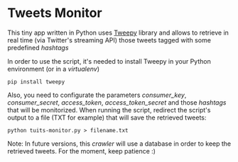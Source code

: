 # Tweets Monitor
This tiny app written in Python uses [Tweepy](https://github.com/tweepy/tweepy/) library and allows to retrieve in real time (via Twitter's streaming API) those tweets tagged with some predefined _hashtags_ 

In order to use the script, it's needed to install Tweepy in your Python environment (or in a _virtualenv_)

    pip install tweepy

Also, you need to configurate the parameters _consumer_key_, _consumer_secret_, _access_token_, _access_token_secret_ and those  _hashtags_ that will be monitorized. When running the script, redirect the script's output to a file (TXT for example) that will save the retrieved tweets:

    python tuits-monitor.py > filename.txt


Note: In future versions, this  _crawler_ will use a database in order to keep the retrieved tweets. For the moment, keep patience :) 

